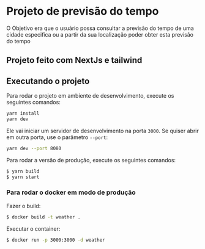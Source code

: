 # Projeto de previsão do tempo 

O Objetivo era que o usuário possa consultar a previsão do tempo de uma cidade especifica ou a partir da sua localização poder obter esta previsão do tempo


## Projeto feito com NextJs e tailwind

## Executando o projeto

Para rodar o projeto em ambiente de desenvolvimento, execute os seguintes comandos:
```sh
yarn install
yarn dev
```
Ele vai iniciar um servidor de desenvolvimento na porta `3000`. Se quiser abrir em outra porta, use o parâmetro `--port`:

```sh
yarn dev --port 8080
```

Para rodar a versão de produção, execute os seguintes comandos:

```sh
$ yarn build
$ yarn start
```

### Para rodar o docker em modo de produção

Fazer o build:
```sh
$ docker build -t weather .

```

Executar o container:
```sh
$ docker run -p 3000:3000 -d weather
```
